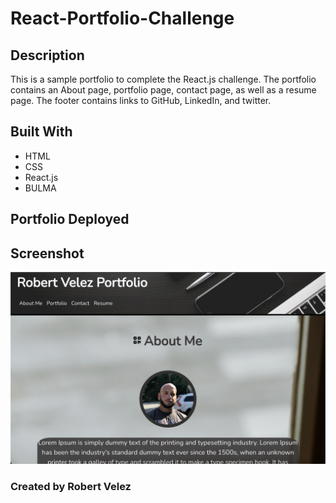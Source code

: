 # React-Portfolio-Challenge

## Description

This is a sample portfolio to complete the React.js challenge. The portfolio contains an About page, portfolio page, contact page, as well as a resume page. The footer contains links to GitHub, LinkedIn, and twitter.

## Built With

- HTML
- CSS
- React.js
- BULMA

## Portfolio Deployed

## Screenshot

![](./src/assets/images/portfolioscreenshot.png)

### Created by Robert Velez
